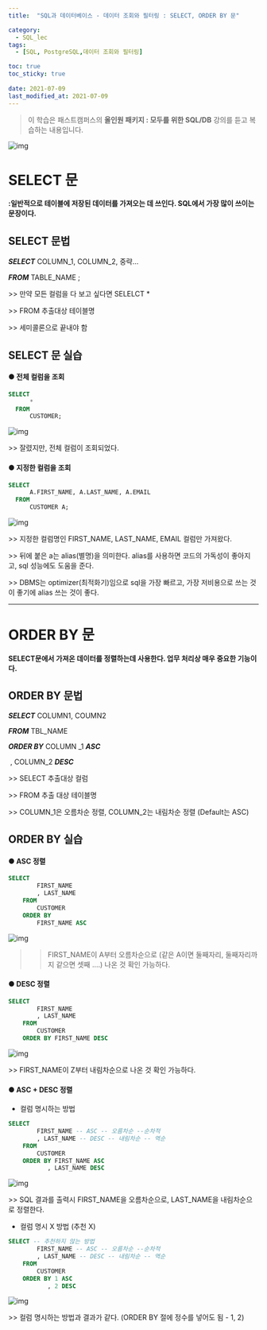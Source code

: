 ```yaml
---
title:  "SQL과 데이터베이스 - 데이터 조회와 필터링 : SELECT, ORDER BY 문"

category: 
  - SQL_lec
tags:
  - [SQL, PostgreSQL,데이터 조회와 필터링]

toc: true
toc_sticky: true
 
date: 2021-07-09
last_modified_at: 2021-07-09
---
```


>  이 학습은 패스트캠퍼스의 **올인원 패키지 : 모두를 위한 SQL/DB** 강의를 듣고 복습하는 내용입니다.

![img](https://postfiles.pstatic.net/MjAyMTA0MDlfOTgg/MDAxNjE3OTIyOTg5NDQx.73JFK2B0_hxVyf2Gkp5beYmoorkNN6ximhQRPdtwEVMg.eiRVPpm-pF_ohw-gKrtuzSmPSFZ25VLslkkq0J86_Fkg.PNG.hkyku9/image.png?type=w966)



# SELECT 문

**:일반적으로 테이블에 저장된 데이터를 가져오는 데 쓰인다. SQL에서 가장 많이 쓰이는 문장이다.**

## SELECT 문법

***SELECT*** COLUMN_1, COLUMN_2, 중략...

***FROM*** TABLE_NAME ;



\>> 만약 모든 컬럼을 다 보고 싶다면 SELELCT *

\>> FROM 추출대상 테이블명

\>> 세미콜론으로 끝내야 함



## SELECT 문 실습 

#### ● 전체 컬럼을 조회

```SQL
SELECT
	  *
  FROM
      CUSTOMER;
```

![img](https://postfiles.pstatic.net/MjAyMTAyMjNfNiAg/MDAxNjE0MDgyMzY5OTgz.gd0KvwAfHbbd00527XQTo351ICxaD4hCSghWHUB7kpwg.aSBdv1Gn8HjznB68hPTrM-2vzStweyZtR4rWrLBQLrkg.PNG.hkyku9/image.png?type=w966)

\>> 잘렸지만, 전체 컬럼이 조회되었다.



#### ● 지정한 컬럼을 조회

```SQL
SELECT
	  A.FIRST_NAME, A.LAST_NAME, A.EMAIL
  FROM
  	  CUSTOMER A;
```

![img](https://postfiles.pstatic.net/MjAyMTAyMjNfODkg/MDAxNjE0MDgyNDg4MDI2.T7FQU27hGMb9niU6n-a5Tt32g1kN6SPO9YUavxVBCb8g.A9O3h8oqB71gvMiPHeKk2vDpZjSe8YVD0mBeOlyQhGAg.PNG.hkyku9/image.png?type=w966)

\>> 지정한 컬럼명인 FIRST_NAME, LAST_NAME, EMAIL 컬럼만 가져왔다.

\>> 뒤에 붙은 a는 alias(별명)을 의미한다. alias를 사용하면 코드의 가독성이 좋아지고, sql 성능에도 도움을 준다.

\>> DBMS는 optimizer(최적화기)임으로 sql을 가장 빠르고, 가장 저비용으로 쓰는 것이 좋기에 alias 쓰는 것이 좋다.

---

# ORDER BY 문

 **SELECT문에서 가져온 데이터를 정렬하는데 사용한다. 업무 처리상 매우 중요한 기능이다.**



## ORDER BY 문법

***SELECT*** COLUMN1, COUMN2

***FROM*** TBL_NAME

***ORDER BY*** COLUMN _1 ***ASC***

​                  , COLUMN_2 ***DESC***

\>> SELECT 추출대상 컬럼

\>> FROM 추출 대상 테이블명

\>> COLUMN_1은 오름차순 정렬, COLUMN_2는 내림차순 정렬 (Default는 ASC)


## ORDER BY 실습 

#### ● ASC 정렬
```SQL
SELECT 
		FIRST_NAME
		, LAST_NAME 
	FROM 
		CUSTOMER 
	ORDER BY 
		FIRST_NAME ASC
```

![img](https://postfiles.pstatic.net/MjAyMTAyMjNfNzgg/MDAxNjE0MDgzMjIyNjE0.Wl2IAJoYKR2NaVFG9C38jKYzPr05XqgFkEzWD4Fvt5Ag.0VRjmWs93mklTuihw8485zvTGUocOo7xQIkuNu1BZ98g.PNG.hkyku9/image.png?type=w966)



>> FIRST_NAME이 A부터 오름차순으로 (같은 A이면 둘째자리, 둘째자리까지 같으면 셋째 ....) 나온 것 확인 가능하다.



#### ● DESC 정렬

```SQL
SELECT
		FIRST_NAME
		, LAST_NAME
	FROM
		CUSTOMER
	ORDER BY FIRST_NAME DESC
```

![img](https://postfiles.pstatic.net/MjAyMTAyMjNfMjYg/MDAxNjE0MDgzMzg2OTY3.jK63YDCnFqujmgalsQp39JvZ7H2sTw3kvFu-4iwaz_0g.vh6e8hwx2n4wIW_1f-vFRTkHcNR3PRmqKH7-WS9xf-og.PNG.hkyku9/image.png?type=w966)



\>> FIRST_NAME이 Z부터 내림차순으로 나온 것 확인 가능하다.



#### ● ASC + DESC 정렬
  - 컬럼 명시하는 방법

```sql
SELECT
		FIRST_NAME -- ASC -- 오름차순 --순차적
		, LAST_NAME -- DESC -- 내림차순 -- 역순
	FROM
		CUSTOMER
	ORDER BY FIRST_NAME ASC
		   , LAST_NAME DESC 
```

![img](https://postfiles.pstatic.net/MjAyMTAyMjNfNTcg/MDAxNjE0MDgzNDkzNDI1.BwLFBbGC8tYl-D62xUNupBoD59Rg0N1zWIMuVL5waoUg.-8YaYEEyrmuZEka5-rkKjEOzgHhW1YRcx3S_ROkVUXwg.PNG.hkyku9/image.png?type=w966)



\>> SQL 결과를 출력시 FIRST_NAME을 오름차순으로, LAST_NAME을 내림차순으로 정렬한다.

- 컬럼 명시 X 방법 (추천 X)

```SQL
SELECT -- 추천하지 않는 방법
		FIRST_NAME -- ASC -- 오름차순 --순차적
		, LAST_NAME -- DESC -- 내림차순 -- 역순
	FROM
		CUSTOMER
	ORDER BY 1 ASC
		   , 2 DESC 
```

![img](https://postfiles.pstatic.net/MjAyMTAyMjNfNTcg/MDAxNjE0MDgzNDkzNDI1.BwLFBbGC8tYl-D62xUNupBoD59Rg0N1zWIMuVL5waoUg.-8YaYEEyrmuZEka5-rkKjEOzgHhW1YRcx3S_ROkVUXwg.PNG.hkyku9/image.png?type=w966)



\>> 컬럼 명시하는 방법과 결과가 같다. (ORDER BY 절에 정수를 넣어도 됨 - 1, 2)

